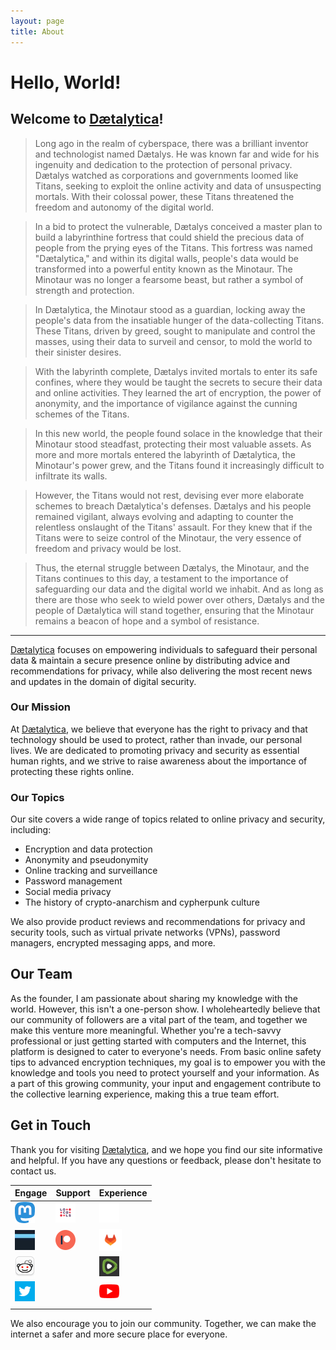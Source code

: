 ```yaml
---
layout: page
title: About
---
```


# Hello, World!

## Welcome to [Dætalytica](https://daetalytica.io)!

> Long ago in the realm of cyberspace, there was a brilliant inventor and technologist named Dætalys. He was known far and wide for his ingenuity and dedication to the protection of personal privacy. Dætalys watched as corporations and governments loomed like Titans, seeking to exploit the online activity and data of unsuspecting mortals. With their colossal power, these Titans threatened the freedom and autonomy of the digital world.

> In a bid to protect the vulnerable, Dætalys conceived a master plan to build a labyrinthine fortress that could shield the precious data of people from the prying eyes of the Titans. This fortress was named "Dætalytica," and within its digital walls, people's data would be transformed into a powerful entity known as the Minotaur. The Minotaur was no longer a fearsome beast, but rather a symbol of strength and protection.

> In Dætalytica, the Minotaur stood as a guardian, locking away the people's data from the insatiable hunger of the data-collecting Titans. These Titans, driven by greed, sought to manipulate and control the masses, using their data to surveil and censor, to mold the world to their sinister desires.

> With the labyrinth complete, Dætalys invited mortals to enter its safe confines, where they would be taught the secrets to secure their data and online activities. They learned the art of encryption, the power of anonymity, and the importance of vigilance against the cunning schemes of the Titans.

> In this new world, the people found solace in the knowledge that their Minotaur stood steadfast, protecting their most valuable assets. As more and more mortals entered the labyrinth of Dætalytica, the Minotaur's power grew, and the Titans found it increasingly difficult to infiltrate its walls.

> However, the Titans would not rest, devising ever more elaborate schemes to breach Dætalytica's defenses. Dætalys and his people remained vigilant, always evolving and adapting to counter the relentless onslaught of the Titans' assault. For they knew that if the Titans were to seize control of the Minotaur, the very essence of freedom and privacy would be lost.

> Thus, the eternal struggle between Dætalys, the Minotaur, and the Titans continues to this day, a testament to the importance of safeguarding our data and the digital world we inhabit. And as long as there are those who seek to wield power over others, Dætalys and the people of Dætalytica will stand together, ensuring that the Minotaur remains a beacon of hope and a symbol of resistance.

___
[Dætalytica](https://daetalytica.io) focuses on empowering individuals to safeguard their personal data & maintain a secure presence online by distributing advice and recommendations for privacy, while also delivering the most recent news and updates in the domain of digital security.

### Our Mission

At [Dætalytica](https://daetalytica.io), we believe that everyone has the right to privacy and that technology should be used to protect, rather than invade, our personal lives. We are dedicated to promoting privacy and security as essential human rights, and we strive to raise awareness about the importance of protecting these rights online.

### Our Topics

Our site covers a wide range of topics related to online privacy and security, including:

- Encryption and data protection
- Anonymity and pseudonymity
- Online tracking and surveillance
- Password management
- Social media privacy
- The history of crypto-anarchism and cypherpunk culture

We also provide product reviews and recommendations for privacy and security tools, such as virtual private networks (VPNs), password managers, encrypted messaging apps, and more.

## Our Team

As the founder, I am passionate about sharing my knowledge with the world. However, this isn't a one-person show. I wholeheartedly believe that our community of followers are a vital part of the team, and together we make this venture more meaningful. Whether you're a tech-savvy professional or just getting started with computers and the Internet, this platform is designed to cater to everyone's needs. From basic online safety tips to advanced encryption techniques, my goal is to empower you with the knowledge and tools you need to protect yourself and your information. As a part of this growing community, your input and engagement contribute to the collective learning experience, making this a true team effort.

## Get in Touch

Thank you for visiting [Dætalytica](https://daetalytica.io), and we hope you find our site informative and helpful. If you have any questions or feedback, please don't hesitate to contact us.

| Engage | Support | Experience |
| --- | --- | --- |
| [![Mastodon](assets/mastodon.png)](https://infosec.exchange/@daetalytica) | [![Locals](assets/locals.png)](https://daetalytica.locals.com/) | [![GitHub](assets/github.png)](https://github.com/daetalytica) |
| [![Nostr: Dætalys@daetalytica.io](assets/nostr.webp)](nostr:npub1mypv8g3x7fps8q4a9xnxnj0460sg27up96gl297nmc53xn5c7fhqgxez98) | [![Patreon](assets/patreon.png)](https://www.patreon.com/daetalytica) | [![GitLab](assets/gitlab.png)](https://gitlab.com/daetalys) |
| [![Reddit](assets/reddit.png)](https://www.reddit.com/r/Daetalytica) |  | [![Rumble](assets/rumble.webp)](https://rumble.com/c/c-3381892) |
| [![Twitter](assets/twitter.png)](https://twitter.com/daetalytica) |  | [![YouTube](assets/youtube.png)](https://www.youtube.com/@daetalytica) |
|  |  |  |

We also encourage you to join our community. Together, we can make the internet a safer and more secure place for everyone.
